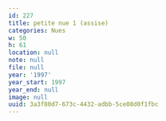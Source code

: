 ```yaml
---
id: 227
title: petite nue 1 (assise)
categories: Nues
w: 50
h: 61
location: null
note: null
file: null
year: '1997'
year_start: 1997
year_end: null
image: null
uuid: 3a3f80d7-673c-4432-adbb-5ce08d0f1fbc
---
```


